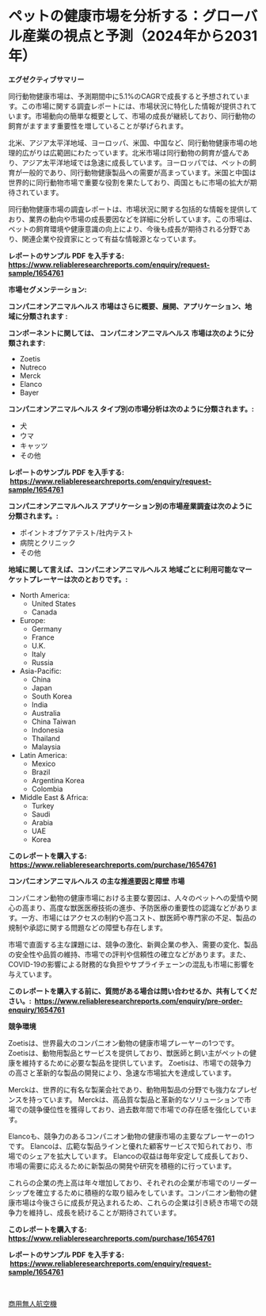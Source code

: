 <p><h1>ペットの健康市場を分析する：グローバル産業の視点と予測（2024年から2031年）</h1></p><p><strong>エグゼクティブサマリー</strong></p>
<p><p>同行動物健康市場は、予測期間中に5.1%のCAGRで成長すると予想されています。この市場に関する調査レポートには、市場状況に特化した情報が提供されています。市場動向の簡単な概要として、市場の成長が継続しており、同行動物の飼育がますます重要性を増していることが挙げられます。</p><p>北米、アジア太平洋地域、ヨーロッパ、米国、中国など、同行動物健康市場の地理的広がりは広範囲にわたっています。北米市場は同行動物の飼育が盛んであり、アジア太平洋地域では急速に成長しています。ヨーロッパでは、ペットの飼育が一般的であり、同行動物健康製品への需要が高まっています。米国と中国は世界的に同行動物市場で重要な役割を果たしており、両国ともに市場の拡大が期待されています。</p><p>同行動物健康市場の調査レポートは、市場状況に関する包括的な情報を提供しており、業界の動向や市場の成長要因などを詳細に分析しています。この市場は、ペットの飼育環境や健康意識の向上により、今後も成長が期待される分野であり、関連企業や投資家にとって有益な情報源となっています。</p></p>
<p><strong>レポートのサンプル PDF を入手する: <a href="https://www.reliableresearchreports.com/enquiry/request-sample/1654761">https://www.reliableresearchreports.com/enquiry/request-sample/1654761</a></strong></p>
<p><strong>市場セグメンテーション:</strong></p>
<p><strong> コンパニオンアニマルヘルス 市場はさらに概要、展開、アプリケーション、地域に分類されます :</strong></p>
<p><strong>コンポーネントに関しては、 コンパニオンアニマルヘルス 市場は次のように分類されます: &nbsp;</strong></p>
<p><ul><li>Zoetis</li><li>Nutreco</li><li>Merck</li><li>Elanco</li><li>Bayer</li></ul></p>
<p><strong> コンパニオンアニマルヘルス タイプ別の市場分析は次のように分類されます。:</strong></p>
<p><ul><li>犬</li><li>ウマ</li><li>キャッツ</li><li>その他</li></ul></p>
<p><strong>レポートのサンプル PDF を入手する: &nbsp;<a href="https://www.reliableresearchreports.com/enquiry/request-sample/1654761">https://www.reliableresearchreports.com/enquiry/request-sample/1654761</a></strong></p>
<p><strong> コンパニオンアニマルヘルス アプリケーション別の市場産業調査は次のように分類されます。:</strong></p>
<p><ul><li>ポイントオブケアテスト/社内テスト</li><li>病院とクリニック</li><li>その他</li></ul></p>
<p><strong>地域に関して言えば、コンパニオンアニマルヘルス 地域ごとに利用可能なマーケットプレーヤーは次のとおりです。:</strong></p>
<p><ul>
    <li>
        North America:
        <ul>
            <li>United States</li>
            <li>Canada</li>
        </ul>
    </li>
    <li>
        Europe:
        <ul>
            <li>Germany</li>
            <li>France</li>
            <li>U.K.</li>
            <li>Italy</li>
            <li>Russia</li>
        </ul>
    </li>
    <li>
        Asia-Pacific:
        <ul>
            <li>China</li>
            <li>Japan</li>
            <li>South Korea</li>
            <li>India</li>
            <li>Australia</li>
            <li>China Taiwan</li>
            <li>Indonesia</li>
            <li>Thailand</li>
            <li>Malaysia</li>
        </ul>
    </li>
    <li>
        Latin America:
        <ul>
            <li>Mexico</li>
            <li>Brazil</li>
            <li>Argentina Korea</li>
            <li>Colombia</li>
        </ul>
    </li>
    <li>
        Middle East & Africa:
        <ul>
            <li>Turkey</li>
            <li>Saudi</li>
            <li>Arabia</li>
            <li>UAE</li>
            <li>Korea</li>
        </ul>
    </li>
    </ul></p>
<p><strong>このレポートを購入する: &nbsp;<a href="https://www.reliableresearchreports.com/purchase/1654761">https://www.reliableresearchreports.com/purchase/1654761</a></strong></p>
<p><strong>コンパニオンアニマルヘルス の主な推進要因と障壁 市場</strong></p>
<p><p>コンパニオン動物の健康市場における主要な要因は、人々のペットへの愛情や関心の高まり、高度な獣医医療技術の進歩、予防医療の重要性の認識などがあります。一方、市場にはアクセスの制約や高コスト、獣医師や専門家の不足、製品の規制や承認に関する問題などの障壁も存在します。</p><p>市場で直面する主な課題には、競争の激化、新興企業の参入、需要の変化、製品の安全性や品質の維持、市場での評判や信頼性の確立などがあります。また、COVID-19の影響による財務的な負担やサプライチェーンの混乱も市場に影響を与えています。</p></p>
<p><strong>このレポートを購入する前に、質問がある場合は問い合わせるか、共有してください。:&nbsp; <a href="https://www.reliableresearchreports.com/enquiry/pre-order-enquiry/1654761">https://www.reliableresearchreports.com/enquiry/pre-order-enquiry/1654761</a></strong></p>
<p><strong>競争環境</strong></p>
<p><p>Zoetisは、世界最大のコンパニオン動物の健康市場プレーヤーの1つです。 Zoetisは、動物用製品とサービスを提供しており、獣医師と飼い主がペットの健康を維持するために必要な製品を提供しています。 Zoetisは、市場での競争力の高さと革新的な製品の開発により、急速な市場拡大を達成しています。</p><p>Merckは、世界的に有名な製薬会社であり、動物用製品の分野でも強力なプレゼンスを持っています。 Merckは、高品質な製品と革新的なソリューションで市場での競争優位性を獲得しており、過去数年間で市場での存在感を強化しています。</p><p>Elancoも、競争力のあるコンパニオン動物の健康市場の主要なプレーヤーの1つです。 Elancoは、広範な製品ラインと優れた顧客サービスで知られており、市場でのシェアを拡大しています。 Elancoの収益は毎年安定して成長しており、市場の需要に応えるために新製品の開発や研究を積極的に行っています。</p><p>これらの企業の売上高は年々増加しており、それぞれの企業が市場でのリーダーシップを確立するために積極的な取り組みをしています。コンパニオン動物の健康市場は今後さらに成長が見込まれるため、これらの企業は引き続き市場での競争力を維持し、成長を続けることが期待されています。</p></p>
<p><strong>このレポートを購入する: &nbsp; <a href="https://www.reliableresearchreports.com/purchase/1654761">https://www.reliableresearchreports.com/purchase/1654761</a></strong></p>
<p><strong>レポートのサンプル PDF を入手する: &nbsp;<a href="https://www.reliableresearchreports.com/enquiry/request-sample/1654761">https://www.reliableresearchreports.com/enquiry/request-sample/1654761</a></strong><strong></strong></p>
<p>&nbsp;</p>
<p><p><a href="https://github.com/Sophiaard2003/Market-Research-Report-List-1/blob/main/179473912931.md">商用無人航空機</a></p></p>